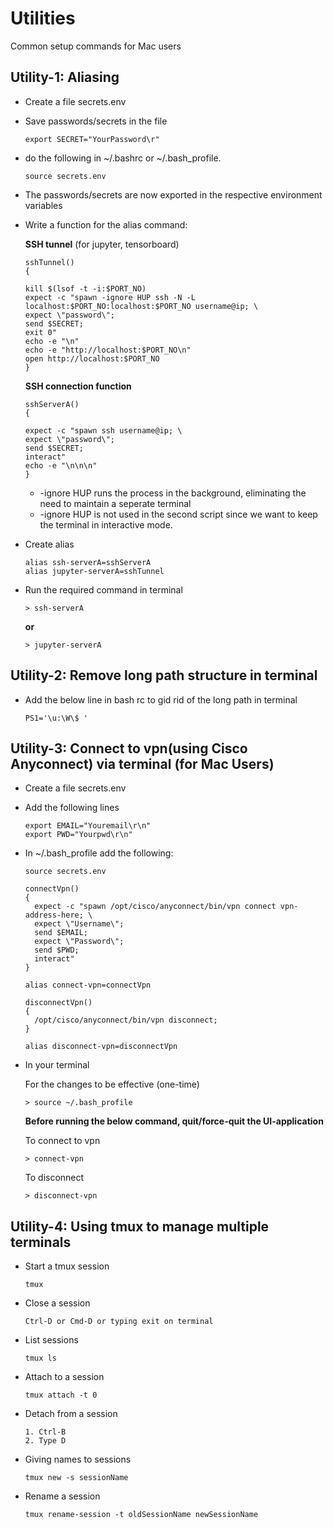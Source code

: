 # Utilities
Common setup commands for Mac users

## **Utility-1:** Aliasing

- Create a file secrets.env
- Save passwords/secrets in the file

    ```
    export SECRET="YourPassword\r"
    ```

- do the following in ~/.bashrc or ~/.bash_profile.

    ```
    source secrets.env
    ```

- The passwords/secrets are now exported in the respective environment variables
- Write a function for the alias command:

  **SSH tunnel** (for jupyter, tensorboard)

    ```
    sshTunnel()
    {

	kill $(lsof -t -i:$PORT_NO)
	expect -c "spawn -ignore HUP ssh -N -L localhost:$PORT_NO:localhost:$PORT_NO username@ip; \
	expect \"password\";
	send $SECRET;
	exit 0"
	echo -e "\n"
	echo -e "http://localhost:$PORT_NO\n"
	open http://localhost:$PORT_NO
    }
    ```

    **SSH connection function**

    ```
    sshServerA()
    {

	expect -c "spawn ssh username@ip; \
	expect \"password\";
	send $SECRET;
	interact"
	echo -e "\n\n\n"
    }
    ```

    - \-ignore HUP runs the process in the background, eliminating the need to maintain a seperate terminal
    - \-ignore HUP is not used in the second script since we want to keep the terminal in interactive mode.

- Create alias 

    ```
    alias ssh-serverA=sshServerA
    alias jupyter-serverA=sshTunnel
    ```

- Run the required command in terminal

    ```
    > ssh-serverA
    ```
    **or** 
    ```
    > jupyter-serverA
    ```

## **Utility-2:** Remove long path structure in terminal

- Add the below line in bash rc to gid rid of the long path in terminal

    ```
    PS1='\u:\W\$ '
    ```

## **Utility-3:** Connect to vpn(using Cisco Anyconnect) via terminal (for Mac Users)

- Create a file secrets.env
- Add the following lines

  ```
  export EMAIL="Youremail\r\n"
  export PWD="Yourpwd\r\n"
  ```
  
- In ~/.bash_profile add the following:

    ```
    source secrets.env

    connectVpn()
    {
      expect -c "spawn /opt/cisco/anyconnect/bin/vpn connect vpn-address-here; \
      expect \"Username\";
      send $EMAIL;
      expect \"Password\";
      send $PWD;
      interact"
    }

    alias connect-vpn=connectVpn

    disconnectVpn()
    {
      /opt/cisco/anyconnect/bin/vpn disconnect;
    }
  
    alias disconnect-vpn=disconnectVpn
    ```
  
- In your terminal

  For the changes to be effective (one-time)

    ```
    > source ~/.bash_profile
    ```

  **Before running the below command, quit/force-quit the UI-application**

    To connect to vpn

    ```
    > connect-vpn
    ```

    To disconnect

    ```
    > disconnect-vpn
    ```

## **Utility-4:** Using tmux to manage multiple terminals

- Start a tmux session 

  ```
  tmux
  ```

- Close a session

  ```
  Ctrl-D or Cmd-D or typing exit on terminal
  ```
  
- List sessions

  ```
  tmux ls
  ```

- Attach to a session 
  
  ```
  tmux attach -t 0
  ```
- Detach from a session 

  ```
  1. Ctrl-B
  2. Type D
  ```

- Giving names to sessions

  ```
  tmux new -s sessionName
  ```
  
- Rename a session 

  ```
  tmux rename-session -t oldSessionName newSessionName
  ```
